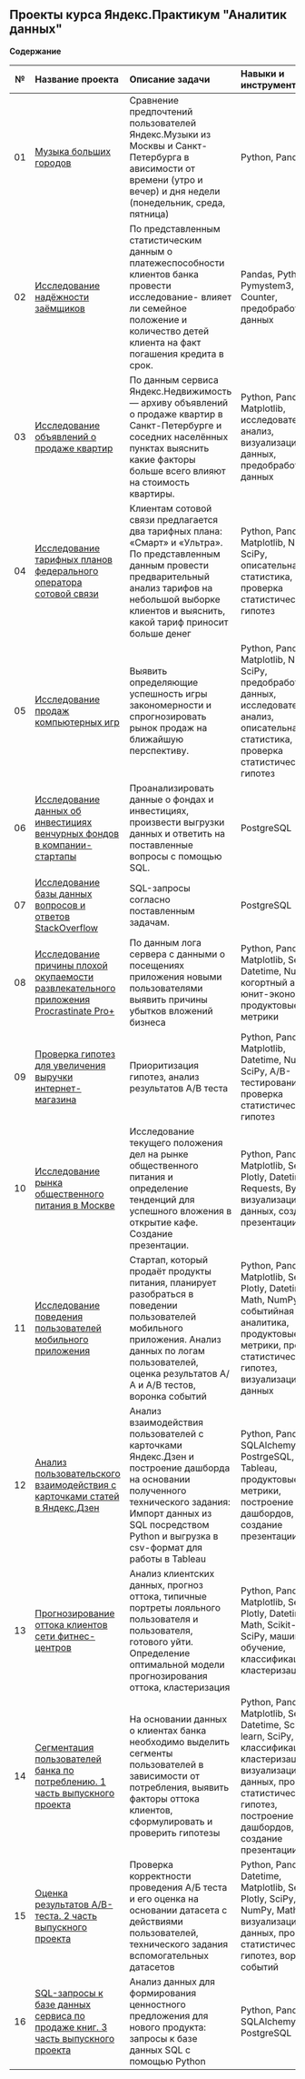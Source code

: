 ## Проекты курса Яндекс.Практикум "Аналитик данных" 

**Содержание**

|№| Название проекта              | Описание задачи           | Навыки и инструменты                   |
|:--:| :--------------------------------- | :----------------------------------- |:---------------------------|
|01 | [Музыка больших городов](https://github.com/YuliyaSterh/Yandex_Practicum_Data_Analist/tree/master/01%20Базовый%20Python)| Сравнение предпочтений пользователей Яндекс.Музыки из Москвы и Санкт-Петербурга в  ависимости от времени (утро и вечер) и дня недели (понедельник, среда, пятница)| Python, Pandas |
| 02 | [Исследование надёжности заёмщиков](https://github.com/YuliyaSterh/Yandex_Practicum_Data_Analist/tree/master/02%20Предобработка%20данных)|По представленным статистическим данным о платежеспособности клиентов банка провести исследование- влияет ли семейное положение и количество детей клиента на факт погашения кредита в срок. | Pandas, Python, Pymystem3, Counter, предобработка данных|
| 03 | [Исследование объявлений о продаже квартир](https://github.com/YuliyaSterh/Yandex_Practicum_Data_Analist/tree/master/03%20Исследовательский%20анализ%20данных) | По данным сервиса Яндекс.Недвижимость — архиву объявлений о продаже квартир в Санкт-Петербурге и соседних населённых пунктах выяснить какие факторы больше всего влияют на стоимость квартиры. | Python, Pandas,  Matplotlib, исследовательский анализ, визуализация данных, предобработка данных |
| 04 | [Исследование тарифных планов федерального оператора сотовой связи](https://github.com/YuliyaSterh/Yandex_Practicum_Data_Analist/tree/master/04%20Статистический%20анализ%20данных) | Клиентам сотовой связи предлагается два тарифных плана: «Смарт» и «Ультра». По представленным данным провести предварительный анализ тарифов на небольшой выборке клиентов и выяснить, какой тариф приносит больше денег | Python, Pandas, Matplotlib, NumPy, SciPy, описательная статистика, проверка статистических гипотез |
| 05 | [Исследование продаж компьютерных игр](https://github.com/YuliyaSterh/Yandex_Practicum_Data_Analist/tree/master/05%20Сборный%20проект%201) | Выявить определяющие успешность игры закономерности и спрогнозировать рынок продаж на ближайшую перспективу.  | Python, Pandas, Matplotlib, NumPy, SciPy, предобработка данных, исследовательский анализ, описательная статистика, проверка статистических гипотез |
| 06 |  [Исследование данных об инвестициях венчурных фондов в компании-стартапы](https://github.com/YuliyaSterh/Yandex_Practicum_Data_Analist/tree/master/06_Базовый%20SQL) | Проанализировать данные о фондах и инвестициях, произвести выгрузки данных и ответить на поставленные вопросы с помощью SQL.| PostgreSQL |
| 07 |  [Исследование базы данных вопросов и ответов StackOverflow](https://github.com/YuliyaSterh/Yandex_Practicum_Data_Analist/tree/master/07_Продвинутый%20SQL) | SQL-запросы согласно поставленным задачам.| PostgreSQL 
| 08 |   [Исследование причины плохой окупаемости развлекательного приложения Procrastinate Pro+](https://github.com/YuliyaSterh/Yandex_Practicum_Data_Analist/tree/master/08%20Анализ%20бизнес-показателей) | По данным лога сервера с данными о посещениях приложения новыми пользователями выявить причины убытков вложений бизнеса | Python, Pandas, Matplotlib, Seaborn, Datetime, NumPy, когортный анализ, юнит-экономика, продуктовые метрики |
| 09 |   [Проверка гипотез для увеличения выручки интернет-магазина](https://github.com/YuliyaSterh/Yandex_Practicum_Data_Analist/tree/master/09_Принятие%20решений%20в%20бизнесе%20на%20основе%20данных) | Приоритизация гипотез, анализ результатов А/В теста | Python, Pandas, Matplotlib, Datetime, NumPy, SciPy, А/В-тестирование, проверка статистических гипотез |
| 10 |   [Исследование рынка общественного питания в Москве](https://github.com/YuliyaSterh/Yandex_Practicum_Data_Analist/tree/master/10_Как%20рассказать%20историю%20с%20помощью%20данных) | Исследование текущего положения дел на рынке общественного питания и определение тенденций для успешного вложения в открытие кафе. Создание презентации. | Python, Pandas, Matplotlib, Seaborn, Plotly, Datetime, Requests, BytesIO, визуализация данных, создание презентации|
| 11 |  [Исследование поведения пользователей мобильного приложения](https://github.com/YuliyaSterh/Yandex_Practicum_Data_Analist/tree/master/11_Сборный%20проект%202%20Событийная%20аналитика)  | Стартап, который продаёт продукты питания, планирует разобраться в поведении пользователей мобильного приложения. Анализ данных по логам пользователей, оценка результатов А/А и А/В тестов, воронка событий| Python, Pandas, Matplotlib, Seaborn, Plotly, Datetime, Math, NumPy, событийная аналитика, продуктовые метрики, проверка статистических гипотез, визуализация данных|
| 12 |  [Анализ пользовательского взаимодействия с карточками статей в Яндекс.Дзен](https://github.com/YuliyaSterh/Yandex_Practicum_Data_Analist/tree/master/12_Автоматизация%20Дашборд%20в%20Tableau)  | Анализ взаимодействия пользователей с карточками Яндекс.Дзен и построение дашборда на основании полученного технического задания: Импорт данных из SQL посредством Python и выгрузка в csv-формат для работы в Tableau| Python, Pandas, SQLAlchemy, PostrgeSQL, Tableau, продуктовые метрики, построение дашбордов, создание презентации|
| 13 |  [Прогнозирование оттока клиентов сети фитнес-центров](https://github.com/YuliyaSterh/Yandex_Practicum_Data_Analist/tree/master/13_Прогнозы%20и%20предсказания)  | Анализ клиентских данных, прогноз оттока, типичные портреты лояльного пользователя и пользователя, готового уйти. Определение оптимальной модели прогнозирования оттока, кластеризация | Python, Pandas, Matplotlib, Seaborn, Plotly, Datetime, Math, Scikit-learn, SciPy, машинное обучение, классификация, кластеризация |
| 14 |  [Сегментация пользователей банка по потреблению. 1 часть выпускного проекта](https://github.com/YuliyaSterh/Yandex_Practicum_Data_Analist/tree/master/14_Выпускной%20проект_Сегментация%20по%20потреблению%20в%20банке)  | На основании данных о клиентах банка необходимо выделить сегменты пользователей в зависимости от потребления, выявить факторы оттока клиентов, сформулировать и проверить гипотезы | Python, Pandas, Matplotlib, Seaborn, Datetime, Scikit-learn, SciPy, классификация, кластеризация, визуализация данных, проверка статистических гипотез, построение дашбордов, создание презентации |
| 15 |  [Оценка результатов A/B-теста. 2 часть выпускного проекта](https://github.com/YuliyaSterh/Yandex_Practicum_Data_Analist/tree/master/15_Выпускной%20проект_%20AB_test) | Проверка корректности проведения А/Б теста и его оценка на основании датасета с действиями пользователей, технического задания вспомогательных датасетов | Python, Pandas, Datetime, Matplotlib, Seaborn, Plotly, SciPy, NumPy, Math, визуализация данных, проверка статистических гипотез, воронка событий |
| 16 |  [SQL-запросы к базе данных сервиса по продаже книг. 3 часть выпускного проекта](https://github.com/YuliyaSterh/Yandex_Practicum_Data_Analist/tree/master/16_Выпускной%20проект%20_SQL) |  Анализ данных для формирования ценностного предложения для нового продукта: запросы к базе данных SQL с помощью Python  | Python, Pandas, SQLAlchemy, PostgreSQL |
